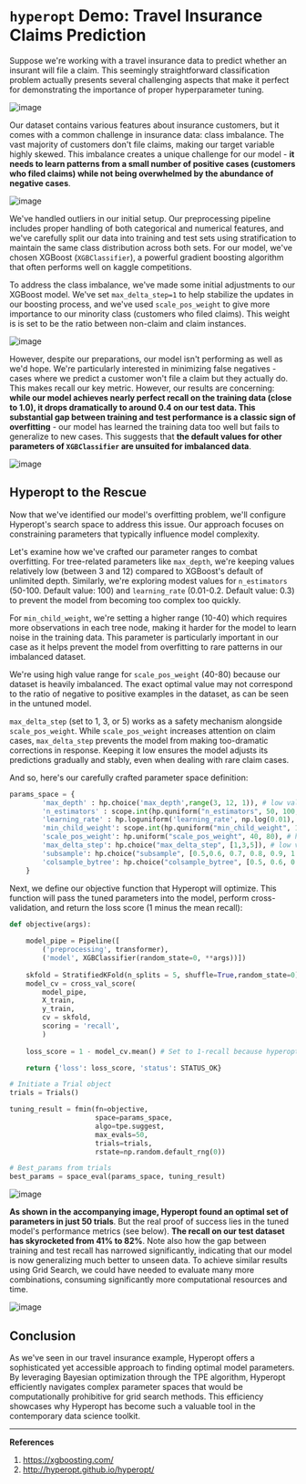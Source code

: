 # `hyperopt` Demo: Travel Insurance Claims Prediction

Suppose we're working with a travel insurance data to predict whether an insurant will file a claim. This seemingly straightforward classification problem actually presents several challenging aspects that make it perfect for demonstrating the importance of proper hyperparameter tuning.

![image](https://github.com/user-attachments/assets/b205f816-ab9c-48ab-86a9-5b685fd4f314)

Our dataset contains various features about insurance customers, but it comes with a common challenge in insurance data: class imbalance. The vast majority of customers don't file claims, making our target variable highly skewed. This imbalance creates a unique challenge for our model - **it needs to learn patterns from a small number of positive cases (customers who filed claims) while not being overwhelmed by the abundance of negative cases**.

![image](https://github.com/user-attachments/assets/6a5f0ce9-eae5-47ce-9b7c-fafd030c17e3)

We've handled outliers in our initial setup. Our preprocessing pipeline includes proper handling of both categorical and numerical features, and we've carefully split our data into training and test sets using stratification to maintain the same class distribution across both sets. For our model, we've chosen XGBoost (`XGBClassifier`), a powerful gradient boosting algorithm that often performs well on kaggle competitions.


To address the class imbalance, we've made some initial adjustments to our XGBoost model. We've set `max_delta_step=1` to help stabilize the updates in our boosting process, and we've used `scale_pos_weight` to give more importance to our minority class (customers who filed claims). This weight is is set to be the ratio between non-claim and claim instances.

![image](https://github.com/user-attachments/assets/9b479efb-f20a-4017-b56e-72fbaf3ed517)


However, despite our preparations, our model isn't performing as well as we'd hope. We're particularly interested in minimizing false negatives - cases where we predict a customer won't file a claim but they actually do. This makes recall our key metric. However, our results are concerning: **while our model achieves nearly perfect recall on the training data (close to 1.0), it drops dramatically to around 0.4 on our test data. This substantial gap between training and test performance is a classic sign of overfitting** - our model has learned the training data too well but fails to generalize to new cases. This suggests that **the default values for other parameters of `XGBClassifier` are unsuited for imbalanced data**.

![image](https://github.com/user-attachments/assets/1e1ecbd2-81f7-499e-b158-a0187208cd79)

## Hyperopt to the Rescue
Now that we've identified our model's overfitting problem, we'll configure Hyperopt's search space to address this issue. Our approach focuses on constraining parameters that typically influence model complexity. 


Let's examine how we've crafted our parameter ranges to combat overfitting. For tree-related parameters like `max_depth`, we're keeping values relatively low (between 3 and 12) compared to XGBoost's default of unlimited depth. Similarly, we're exploring modest values for `n_estimators` (50-100. Default value: 100) and `learning_rate` (0.01-0.2. Default value: 0.3) to prevent the model from becoming too complex too quickly.

For `min_child_weight`, we're setting a higher range (10-40) which requires more observations in each tree node, making it harder for the model to learn noise in the training data. This parameter is particularly important in our case as it helps prevent the model from overfitting to rare patterns in our imbalanced dataset.

We're using high value range for `scale_pos_weight` (40-80) because our dataset is heavily imbalanced. The exact optimal value may not correspond  to the ratio of negative to positive examples in the dataset, as can be seen in the untuned model.

`max_delta_step` (set to 1, 3, or 5) works as a safety mechanism alongside `scale_pos_weight`. While `scale_pos_weight` increases attention on claim cases, `max_delta_step` prevents the model from making too-dramatic corrections in response. Keeping it low ensures the model adjusts its predictions gradually and stably, even when dealing with rare claim cases.


And so, here's our carefully crafted parameter space definition:

```python
params_space = {
        'max_depth' : hp.choice('max_depth',range(3, 12, 1)), # low values to reduce overfitting
        'n_estimators' : scope.int(hp.quniform("n_estimators", 50, 100,5)), # low values to reduce overfitting
        'learning_rate' : hp.loguniform('learning_rate', np.log(0.01), np.log(0.2)), # low values to reduce overfitting
        'min_child_weight': scope.int(hp.quniform("min_child_weight", 10, 40, 1)), # high values to reduce overfitting
        'scale_pos_weight': hp.uniform("scale_pos_weight", 40, 80), # high values because data is highly imbalanced
        'max_delta_step': hp.choice("max_delta_step", [1,3,5]), # low values to reduce overfitting
        'subsample': hp.choice("subsample", [0.5,0.6, 0.7, 0.8, 0.9, 1.0]), # values between 0.5-1.0 to reduce overfitting
        'colsample_bytree': hp.choice("colsample_bytree", [0.5, 0.6, 0.7, 0.8, 0.9, 1.0])  # values between 0.5-1.0 to reduce overfitting
    }
```

Next, we define our objective function that Hyperopt will optimize. This function will pass the tuned parameters into the model, perform cross-validation, and return the loss score (1 minus the mean recall):

```python
def objective(args):
    
    model_pipe = Pipeline([
        ('preprocessing', transformer),
        ('model', XGBClassifier(random_state=0, **args))])
    
    skfold = StratifiedKFold(n_splits = 5, shuffle=True,random_state=0)
    model_cv = cross_val_score(
        model_pipe, 
        X_train, 
        y_train, 
        cv = skfold, 
        scoring = 'recall',
        )
    
    loss_score = 1 - model_cv.mean() # Set to 1-recall because hyperopt minimizes

    return {'loss': loss_score, 'status': STATUS_OK}

# Initiate a Trial object 
trials = Trials()

tuning_result = fmin(fn=objective, 
                     space=params_space, 
                     algo=tpe.suggest,
                     max_evals=50, 
                     trials=trials, 
                     rstate=np.random.default_rng(0))

# Best_params from trials
best_params = space_eval(params_space, tuning_result)
```

![image](https://github.com/user-attachments/assets/f3c9d3e2-402e-4bdd-96a3-f45540bd9559)

**As shown in the accompanying image, Hyperopt found an optimal set of parameters in just 50 trials**. But the real proof of success lies in the tuned model's performance metrics (see below). **The recall on our test dataset has skyrocketed from 41% to 82%**. Note also how the gap between training and test recall has narrowed significantly, indicating that our model is now generalizing much better to unseen data. To achieve similar results using Grid Search, we could have needed to evaluate many more combinations, consuming significantly more computational resources and time.

![image](https://github.com/user-attachments/assets/517523f0-5b3e-46bb-a2f5-325d26ee546e)

## Conclusion
As we've seen in our travel insurance example, Hyperopt offers a sophisticated yet accessible approach to finding optimal model parameters. By leveraging Bayesian optimization through the TPE algorithm, Hyperopt efficiently navigates complex parameter spaces that would be computationally prohibitive for grid search methods. This efficiency showcases why Hyperopt has become such a valuable tool in the contemporary data science toolkit.

---
**References**
1. https://xgboosting.com/
2. http://hyperopt.github.io/hyperopt/
